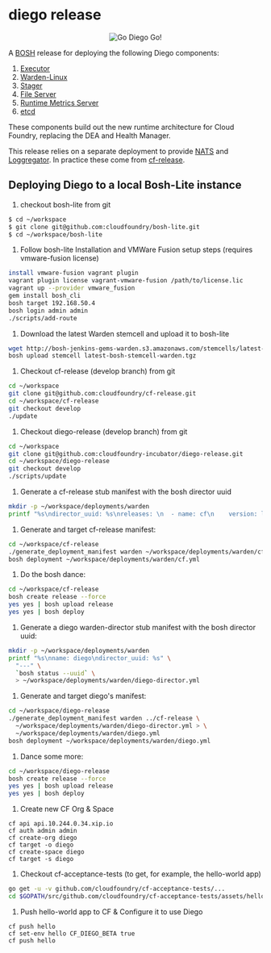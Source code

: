 # diego release

<p align="center">
  <img src="http://i.imgur.com/WrqaOd9.png" alt="Go Diego Go!" title="Go Diego Go!"/>
</p>

A [BOSH](https://github.com/cloudfoundry/bosh) release for deploying the
following Diego components:

1. [Executor](https://github.com/cloudfoundry-incubator/executor)
1. [Warden-Linux](https://github.com/cloudfoundry-incubator/warden-linux)
1. [Stager](https://github.com/cloudfoundry-incubator/stager)
1. [File Server](https://github.com/cloudfoundry-incubator/file-server)
1. [Runtime Metrics Server](https://github.com/cloudfoundry-incubator/runtime-metrics-server)
1. [etcd](https://github.com/coreos/etcd)

These components build out the new runtime architecture for Cloud Foundry,
replacing the DEA and Health Manager.

This release relies on a separate deployment to provide
[NATS](https://github.com/apcera/gnatsd) and
[Loggregator](https://github.com/cloudfoundry/loggregator). In practice these
come from [cf-release](https://github.com/cloudfoundry/cf-release).

## Deploying Diego to a local Bosh-Lite instance

1. checkout bosh-lite from git

  ```bash
  $ cd ~/workspace
  $ git clone git@github.com:cloudfoundry/bosh-lite.git
  $ cd ~/workspace/bosh-lite
  ```

1. Follow bosh-lite Installation and VMWare Fusion setup steps (requires vmware-fusion license)

  ```bash
  install vmware-fusion vagrant plugin
  vagrant plugin license vagrant-vmware-fusion /path/to/license.lic
  vagrant up --provider vmware_fusion
  gem install bosh_cli
  bosh target 192.168.50.4
  bosh login admin admin
  ./scripts/add-route
  ```

1. Download the latest Warden stemcell and upload it to bosh-lite

  ```bash
  wget http://bosh-jenkins-gems-warden.s3.amazonaws.com/stemcells/latest-bosh-stemcell-warden.tgz
  bosh upload stemcell latest-bosh-stemcell-warden.tgz
  ```

1. Checkout cf-release (develop branch) from git

  ```bash
  cd ~/workspace
  git clone git@github.com:cloudfoundry/cf-release.git
  cd ~/workspace/cf-release
  git checkout develop
  ./update
  ```

1. Checkout diego-release (develop branch) from git

  ```bash
  cd ~/workspace
  git clone git@github.com:cloudfoundry-incubator/diego-release.git
  cd ~/workspace/diego-release
  git checkout develop
  ./scripts/update
  ```

1. Generate a cf-release stub manifest with the bosh director uuid

  ```bash
  mkdir -p ~/workspace/deployments/warden
  printf "%s\ndirector_uuid: %s\nreleases: \n  - name: cf\n    version: latest\nproperties:\n  cc:\n    diego: true\n" "---" `bosh status --uuid` > ~/workspace/deployments/warden/cf-director.yml
  ```

1. Generate and target cf-release manifest:
  ```bash
  cd ~/workspace/cf-release
  ./generate_deployment_manifest warden ~/workspace/deployments/warden/cf-director.yml  > ~/workspace/deployments/warden/cf.yml
  bosh deployment ~/workspace/deployments/warden/cf.yml
  ```

1. Do the bosh dance:
  ```bash
  cd ~/workspace/cf-release
  bosh create release --force
  yes yes | bosh upload release
  yes yes | bosh deploy
  ```

1. Generate a diego warden-director stub manifest with the bosh director uuid:

  ```bash
  mkdir -p ~/workspace/deployments/warden
  printf "%s\nname: diego\ndirector_uuid: %s" \
    "---" \
    `bosh status --uuid` \
    > ~/workspace/deployments/warden/diego-director.yml
  ```

1. Generate and target diego's manifest:

  ```bash
  cd ~/workspace/diego-release
  ./generate_deployment_manifest warden ../cf-release \
    ~/workspace/deployments/warden/diego-director.yml > \
    ~/workspace/deployments/warden/diego.yml
  bosh deployment ~/workspace/deployments/warden/diego.yml
  ```

1. Dance some more:

  ```bash
  cd ~/workspace/diego-release
  bosh create release --force
  yes yes | bosh upload release
  yes yes | bosh deploy
  ```

1. Create new CF Org & Space

  ```
  cf api api.10.244.0.34.xip.io
  cf auth admin admin
  cf create-org diego
  cf target -o diego
  cf create-space diego
  cf target -s diego
  ```

1. Checkout cf-acceptance-tests (to get, for example, the hello-world app)

  ```bash
  go get -u -v github.com/cloudfoundry/cf-acceptance-tests/...
  cd $GOPATH/src/github.com/cloudfoundry/cf-acceptance-tests/assets/hello-world
  ```

1. Push hello-world app to CF & Configure it to use Diego

  ```
  cf push hello
  cf set-env hello CF_DIEGO_BETA true
  cf push hello
  ```
